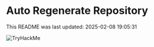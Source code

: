 # Auto Regenerate Repository

This README was last updated: 2025-02-08 19:05:31

 ![TryHackMe](https://tryhackme.com/badge/533634)